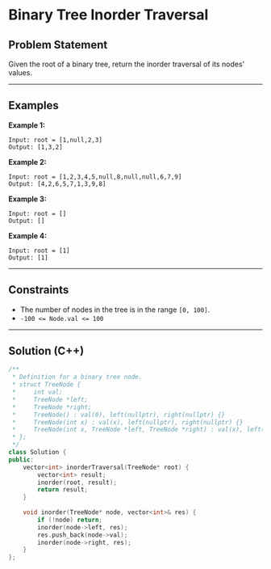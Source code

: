 # Binary Tree Inorder Traversal

## Problem Statement

Given the root of a binary tree, return the inorder traversal of its
nodes' values.

------------------------------------------------------------------------

## Examples

**Example 1:**

    Input: root = [1,null,2,3]
    Output: [1,3,2]

**Example 2:**

    Input: root = [1,2,3,4,5,null,8,null,null,6,7,9]
    Output: [4,2,6,5,7,1,3,9,8]

**Example 3:**

    Input: root = []
    Output: []

**Example 4:**

    Input: root = [1]
    Output: [1]

------------------------------------------------------------------------

## Constraints

-   The number of nodes in the tree is in the range `[0, 100]`.
-   `-100 <= Node.val <= 100`

------------------------------------------------------------------------

## Solution (C++)

``` cpp
/**
 * Definition for a binary tree node.
 * struct TreeNode {
 *     int val;
 *     TreeNode *left;
 *     TreeNode *right;
 *     TreeNode() : val(0), left(nullptr), right(nullptr) {}
 *     TreeNode(int x) : val(x), left(nullptr), right(nullptr) {}
 *     TreeNode(int x, TreeNode *left, TreeNode *right) : val(x), left(left), right(right) {}
 * };
 */
class Solution {
public:
    vector<int> inorderTraversal(TreeNode* root) {
        vector<int> result;
        inorder(root, result);
        return result;
    }
    
    void inorder(TreeNode* node, vector<int>& res) {
        if (!node) return;
        inorder(node->left, res);
        res.push_back(node->val);
        inorder(node->right, res);
    }
};
```

